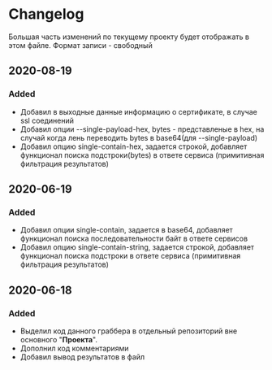 # Changelog

Большая часть изменений по текущему проекту будет отображать в этом файле. Формат записи - свободный
## 2020-08-19
### Added
- Добавил в выходные данные информацию о сертификате, в случае ssl соединений
- Добавил опции --single-payload-hex, bytes - представленые в hex, на случай когда лень переводить bytes в base64(для --single-payload)
- Добавил опцию single-contain-hex, задается строкой, добавляет функционал поиска 
подстроки(bytes) в ответе сервиса (примитивная фильтрация результатов)

## 2020-06-19
### Added

- Добавил опции single-contain, задается в base64, добавляет функционал поиска 
последовательности байт в ответе сервисов
- Добавил опцию single-contain-string, задается строкой, добавляет функционал поиска 
подстроки в ответе сервиса (примитивная фильтрация результатов)

## 2020-06-18
### Added

- Выделил код данного граббера в отдельный репозиторий вне основного "**Проекта**".
- Дополнил код комментариями
- Добавил вывод результатов в файл
